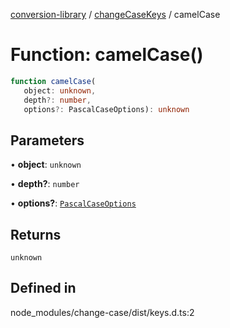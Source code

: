 [conversion-library](../../../globals.md) / [changeCaseKeys](../index.md) / camelCase

# Function: camelCase()

```ts
function camelCase(
   object: unknown, 
   depth?: number, 
   options?: PascalCaseOptions): unknown
```

## Parameters

• **object**: `unknown`

• **depth?**: `number`

• **options?**: [`PascalCaseOptions`](../../changeCase/interfaces/PascalCaseOptions.md)

## Returns

`unknown`

## Defined in

node\_modules/change-case/dist/keys.d.ts:2
